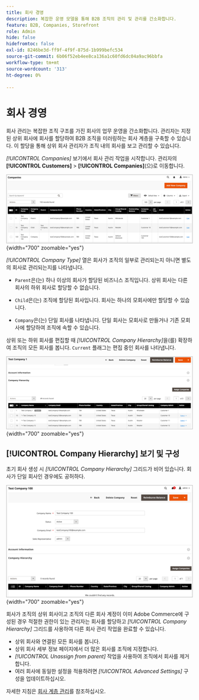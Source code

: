 ```yaml
---
title: 회사 경영
description: 복잡한 운영 모델을 통해 B2B 조직의 관리 및 관리를 간소화합니다.
feature: B2B, Companies, Storefront
role: Admin
hide: false
hidefromtoc: false
exl-id: 8246be3d-ff9f-4f9f-875d-1b999befc534
source-git-commit: 6b06f52eb4ee8ca136a1c60fd6dc04a9ac96bbfa
workflow-type: tm+mt
source-wordcount: '313'
ht-degree: 0%

---
```


# 회사 경영

회사 관리는 복잡한 조직 구조를 가진 회사의 업무 운영을 간소화합니다. 관리자는 지정된 상위 회사에 회사를 할당하여 B2B 조직을 미러링하는 회사 계층을 구축할 수 있습니다. 이 할당을 통해 상위 회사 관리자가 조직 내의 회사를 보고 관리할 수 있습니다.

*[!UICONTROL Companies]* 보기에서 회사 관리 작업을 시작합니다. 관리자의 **[!UICONTROL Customers]** > **[!UICONTROL Companies]**(으)로 이동합니다.

![B2B 회사 표 관리](./assets/companies-grid-view.png){width="700" zoomable="yes"}

*[!UICONTROL Company Type]* 열은 회사가 조직의 일부로 관리되는지 아니면 별도의 회사로 관리되는지를 나타냅니다.

- `Parent`은(는) 하나 이상의 회사가 할당된 비즈니스 조직입니다. 상위 회사는 다른 회사의 하위 회사로 할당할 수 없습니다.

- `Child`은(는) 조직에 할당된 회사입니다. 회사는 하나의 모회사에만 할당할 수 있습니다.

- `Company`은(는) 단일 회사를 나타냅니다. 단일 회사는 모회사로 만들거나 기존 모회사에 할당하여 조직에 속할 수 있습니다.

상위 또는 하위 회사를 편집할 때 *[!UICONTROL Company Hierarchy]*&#x200B;을(를) 확장하여 조직의 모든 회사를 봅니다. `Current` 플래그는 편집 중인 회사를 나타냅니다.

![B2B 회사 계층 구조 표](./assets/company-detail-hierarchy-current-flag.png){width="700" zoomable="yes"}

## [!UICONTROL Company Hierarchy] 보기 및 구성

초기 회사 생성 시 *[!UICONTROL Company Hierarchy]* 그리드가 비어 있습니다. 회사가 단일 회사인 경우에도 공허하다.

![B2B 회사 계층 구조 표](./assets/company-hierarchy-grid.png){width="700" zoomable="yes"}

회사가 조직의 상위 회사이고 조직의 다른 회사 계정이 이미 Adobe Commerce에 구성된 경우 적절한 권한이 있는 관리자는 회사를 할당하고 *[!UICONTROL Company Hierarchy]* 그리드를 사용하여 다른 회사 관리 작업을 완료할 수 있습니다.

- 상위 회사와 연결된 모든 회사를 봅니다.
- 상위 회사 세부 정보 페이지에서 더 많은 회사를 조직에 지정합니다.
- *[!UICONTROL Unassign from parent]* 작업을 사용하여 조직에서 회사를 제거합니다.
- 여러 회사에 동일한 설정을 적용하려면 *[!UICONTROL Advanced Settings]* 구성을 업데이트하십시오.

자세한 지침은 [회사 계층 관리](manage-company-hierarchy.md)를 참조하십시오.

